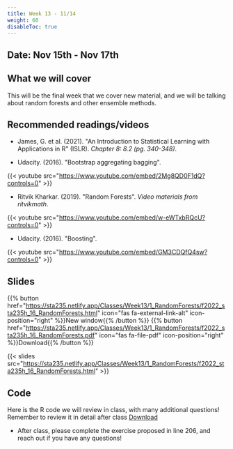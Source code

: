 ```yaml
---
title: Week 13 - 11/14
weight: 60
disableToc: true
---
```


## Date: Nov 15th - Nov 17th

## What we will cover

This will be the final week that we cover new material, and we will be talking about random forests and other ensemble methods.

## Recommended readings/videos

- James, G. et al. (2021). "An Introduction to Statistical Learning with Applications in R" (ISLR). *Chapter 8: 8.2 (pg. 340-348)*. 

- Udacity. (2016). "Bootstrap aggregating bagging".

{{< youtube src="https://www.youtube.com/embed/2Mg8QD0F1dQ?controls=0" >}}

- Ritvik Kharkar. (2019). "Random Forests". *Video materials from ritvikmath*.

{{< youtube src="https://www.youtube.com/embed/w-eWTxbRQcU?controls=0" >}}

- Udacity. (2016). "Boosting".

{{< youtube src="https://www.youtube.com/embed/GM3CDQfQ4sw?controls=0" >}}




## Slides

{{% button href="https://sta235.netlify.app/Classes/Week13/1_RandomForests/f2022_sta235h_16_RandomForests.html" icon="fas fa-external-link-alt" icon-position="right" %}}New window{{% /button %}} {{% button href="https://sta235.netlify.app/Classes/Week13/1_RandomForests/f2022_sta235h_16_RandomForests.pdf" icon="fas fa-file-pdf" icon-position="right" %}}Download{{% /button %}} 

{{< slides src="https://sta235.netlify.app/Classes/Week13/1_RandomForests/f2022_sta235h_16_RandomForests.html" >}}


## Code

Here is the R code we will review in class, with many additional questions! Remember to review it in detail after class <a onclick="ga('send', 'event', 'External-Link','click','code13','0','Link');" href="https://raw.githubusercontent.com/maibennett/sta235/main/exampleSite/content/Classes/Week13/1_RandomForests/code/f2022_sta235h_11_randomforests.R" target="_blank" class="btn btn-default">Download<i class="fas fa-code"></i></a>

- After class, please complete the exercise proposed in line 206, and reach out if you have any questions!


